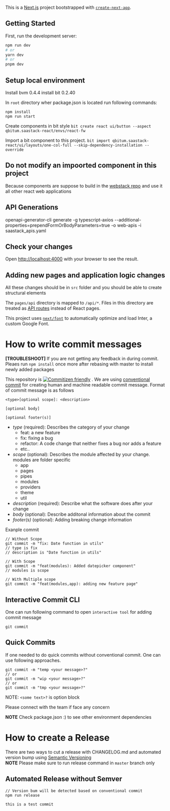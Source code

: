 This is a [Next.js](https://nextjs.org/) project bootstrapped with [`create-next-app`](https://github.com/vercel/next.js/tree/canary/packages/create-next-app).

## Getting Started

First, run the development server:

```bash
npm run dev
# or
yarn dev
# or
pnpm dev
```

## Setup local environment

Install bvm 0.4.4
install bit 0.2.40

In `root` directory wher package.json is located run following commands:

```
npm install
npm run start
```

Create components in bit style
`bit create react ui/button --aspect qbitum.saastack-react/envs/react-fw`

Import a bit component to this project.
`bit import qbitum.saastack-react/ui/layouts/one-col-full --skip-dependency-installation --override`

## Do not modify an impoorted component in this project

Because components are suppose to build in the [webstack repo](https://github.com/Qbitum/react-webstack) and use it all other react web applications

## API Generations

openapi-generator-cli generate -g typescript-axios --additional-properties=prependFormOrBodyParameters=true -o web-apis -i saastack_apis.yaml

## Check your changes

Open [http://localhost:4000](http://localhost:4000) with your browser to see the result.

## Adding new pages and application logic changes

All these changes should be in `src` folder and you should be able to create structural elements

The `pages/api` directory is mapped to `/api/*`. Files in this directory are treated as [API routes](https://nextjs.org/docs/api-routes/introduction) instead of React pages.

This project uses [`next/font`](https://nextjs.org/docs/basic-features/font-optimization) to automatically optimize and load Inter, a custom Google Font.

# How to write commit messages

**[TROUBLESHOOT]** If you are not getting any feedback in during commit. Pleaes run `npm install` once more after rebasing with master to install newly added packages

This repository is [![Commitizen friendly](https://img.shields.io/badge/commitizen-friendly-brightgreen.svg)](http://commitizen.github.io/cz-cli/)
. We are using [conventional commit](https://www.conventionalcommits.org/en/v1.0.0/) for creating human and machine readable commit message. Format of commit message is as follows

```
<type>[optional scope]: <description>

[optional body]

[optional footer(s)]
```

- _type_ (required): Describes the category of your change
  - feat: a new feature
  - fix: fixing a bug
  - refactor: A code change that neither fixes a bug nor adds a feature
  - etc..
- _scope_ (optional): Describes the module affected by your change. modules are folder specific
  - app
  - pages
  - pipes
  - modules
  - providers
  - theme
  - util
- _description_ (required): Describe what the software does after your change
- _body_ (optional): Describe additonal information about the commit
- _footer(s)_ (optional): Adding breaking change information

Exanple commit

```
// Without Scope
git commit -m "fix: Date function in utils"
// type is fix
// description is "Date function in utils"

// With Scope
git commit -m "feat(modules): Added datepicker component"
// modules is scope

// With Multiple scope
git commit -m "feat(modules,app): adding new feature page"
```

## Interactive Commit CLI

One can run following command to open `interactive tool` for adding commit message

```
git commit
```

## Quick Commits

If one needed to do quick commits without conventional commit. One can use following approaches.

```
git commit -m "temp <your message>?"
// or
git commit -m "wip <your message>?"
// or
git commit -m "tmp <your message>?"
```

NOTE: `<some text>?` is option block

Please connect with the team if face any concern

**NOTE** Check package.json :) to see other environment dependencies

# How to create a Release

There are two ways to cut a release with CHANGELOG.md and automated version bump using [Semantic Versioning](https://semver.org/)  
**NOTE** Please make sure to run release command in `master` branch only

## Automated Release without Semver

```
// Version bum will be detected based on conventional commit
npm run release

this is a test commit
